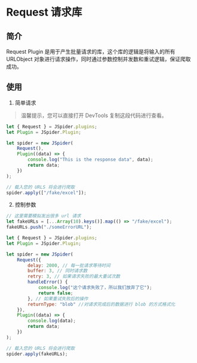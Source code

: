 # Request 请求库

## 简介

Request Plugin 是用于产生批量请求的库，这个库的逻辑是将输入的所有 URLObject 对象进行请求操作，同时通过参数控制并发数和重试逻辑，保证爬取成功。

## 使用

1. 简单请求

> 温馨提示，您可以直接打开 DevTools 复制这段代码进行查看。

```js
let { Request } = JSpider.plugins;
let Plugin = JSpider.Plugin;

let spider = new JSpider(
    Request(),
    Plugin((data) => {
        console.log("This is the response data", data);
        return data;
    })
);

// 载入您的 URLS 将会进行爬取
spider.apply(["/fake/excel"]);
```

2. 控制参数

```js
// 这里需要模拟发出很多 url 请求
let fakeURLs = [...Array(10).keys()].map(() => "/fake/excel");
fakeURLs.push("./someErrorURL");

let { Request } = JSpider.plugins;
let Plugin = JSpider.Plugin;

let spider = new JSpider(
    Request({
        delay: 2000, // 每一批请求等待时间
        buffer: 3, // 同时请求数
        retry: 3, // 如果请求失败的最大重试次数
        handleError() {
            console.log("这个请求失败了，所以我们放弃了它");
            return false;
        }, // 如果重试失败后的操作
        returnType: "blob" //对请求完成后的数据进行 blob 的方式格式化
    }),
    Plugin((data) => {
        console.log(data);
        return data;
    })
);

// 载入您的 URLS 将会进行爬取
spider.apply(fakeURLs);
```
